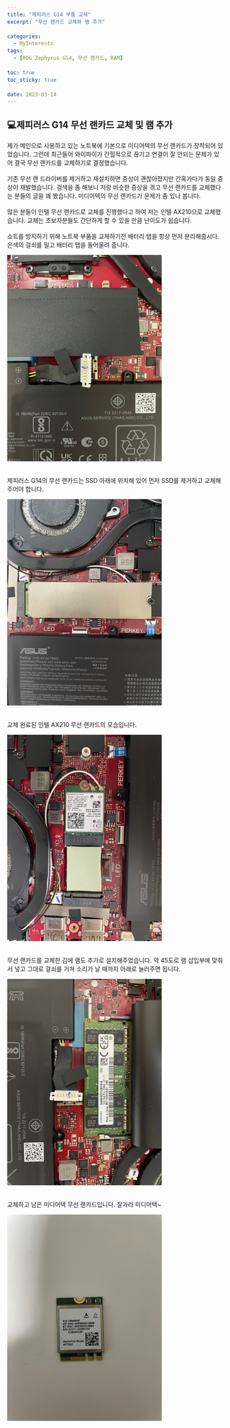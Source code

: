 ```yaml
---
title: "제피러스 G14 부품 교체"
excerpt: "무선 랜카드 교체와 램 추가"

categories:
  - MyInterests
tags:
  - [ROG Zephyrus G14, 무선 랜카드, RAM]

toc: true
toc_sticky: true

date: 2023-03-14
---
```


## 💻제피러스 G14 무선 랜카드 교체 및 램 추가
제가 메인으로 사용하고 있는 노트북에 기본으로 미디어텍의 무선 랜카드가 장착되어 있었습니다. 그런데 최근들어 와이파이가 간헐적으로 끊기고 연결이 잘 안되는 문제가 있어 결국 무선 랜카드를 교체하기로 결정했습니다.
<br><br>
기존 무선 랜 드라이버를 제거하고 재설치하면 증상이 괜찮아졌지만 간혹가다가 동일 증상이 재발했습니다. 검색을 좀 해보니 저랑 비슷한 증상을 겪고 무선 랜카드를 교체했다는 분들의 글을 꽤 봤습니다. 미디어텍의 무선 랜카드가 문제가 좀 있나 봅니다.
<br><br>
많은 분들이 인텔 무선 랜카드로 교체를 진행했다고 하여 저는 인텔 AX210으로 교체했습니다. 교체는 초보자분들도 간단하게 할 수 있을 만큼 난이도가 쉽습니다.
<br><br>
쇼트를 방지하기 위해 노트북 부품을 교체하기전 배터리 탭을 항상 먼저 분리해줍시다. 은색의 걸쇠를 밀고 배터리 탭을 들어올려 줍니다.
<br>

![battery](/assets/images/MyInterest/battery.png)
<br><br>

제피러스 G14의 무선 랜카드는 SSD 아래에 위치해 있어 먼저 SSD를 제거하고 교체해주어야 합니다.
<br>

![mySSD](/assets/images/MyInterest/mySSD.png)
<br><br>

교체 완료된 인텔 AX210 무선 랜카드의 모습입니다.
<br>

![intel](/assets/images/MyInterest/intel.png)
<br><br>

무선 랜카드를 교체한 김에 램도 추가로 설치해주었습니다. 약 45도로 램 삽입부에 맞춰서 넣고 그대로 걸쇠를 거쳐 소리가 날 때까지 아래로 눌러주면 됩니다.
<br>

![addRam](/assets/images/MyInterest/addRam.png)
<br><br>

교체하고 남은 미디어텍 무선 랜카드입니다. 잘가라 미디어텍~
<br>

![mediaTek](/assets/images/MyInterest/mediatek.png)
<br><br>